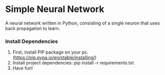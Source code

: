 # Simple Neural Network
A neural network written in Python, consisting of a single neuron that uses back propagation to learn.

### Install Dependencies
1. First, install PIP package on your pc. (https://pip.pypa.io/en/stable/installing/)
2. Install project dependencies: pip install -r requirements.txt
3. Have fun!
